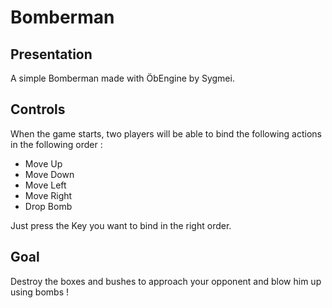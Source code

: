 # Bomberman

## Presentation

A simple Bomberman made with ÖbEngine by Sygmei.

## Controls

When the game starts, two players will be able to bind the following actions in the following order :
- Move Up
- Move Down
- Move Left
- Move Right
- Drop Bomb

Just press the Key you want to bind in the right order.

## Goal
Destroy the boxes and bushes to approach your opponent and blow him up using bombs !